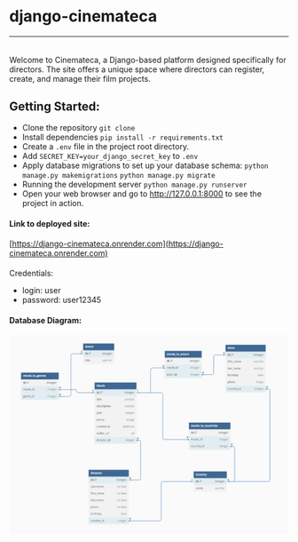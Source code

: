 # django-cinemateca
_________________________________________

######
Welcome to Cinemateca, a Django-based platform designed specifically for directors. The site offers a unique space where directors can register, create, and manage their film projects.

## Getting Started:

* Clone the repository
`git clone `
* Install dependencies
`pip install -r requirements.txt`
* Create a `.env` file in the project root directory.
* Add `SECRET_KEY=your_django_secret_key` to `.env`
* Apply database migrations to set up your database schema: 
`python manage.py makemigrations`
`python manage.py migrate`
* Running the development server `python manage.py runserver`
* Open your web browser and go to http://127.0.0.1:8000 to see the project in action.

#### Link to deployed site:
[https://django-cinemateca.onrender.com](https://django-cinemateca.onrender.com)

####
Credentials:

- login: user
- password: user12345


#### Database Diagram:
![Database Diagram](static/pics/Cinemateca_database_diagram.png)
